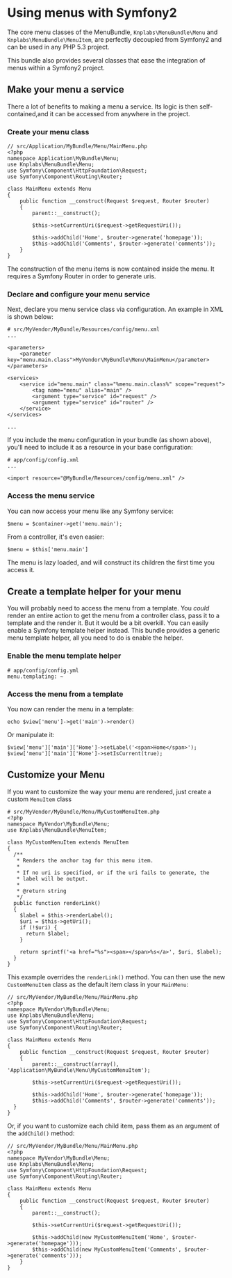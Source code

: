 Using menus with Symfony2
=========================

The core menu classes of the MenuBundle, `Knplabs\MenuBundle\Menu` and
`Knplabs\MenuBundle\MenuItem`, are perfectly decoupled from Symfony2 and
can be used in any PHP 5.3 project.

This bundle also provides several classes that ease the integration of
menus within a Symfony2 project.

## Make your menu a service

There a lot of benefits to making a menu a service. Its logic is then
self-contained,and it can be accessed from anywhere in the project.

### Create your menu class

    // src/Application/MyBundle/Menu/MainMenu.php
    <?php
    namespace Application\MyBundle\Menu;
    use Knplabs\MenuBundle\Menu;
    use Symfony\Component\HttpFoundation\Request;
    use Symfony\Component\Routing\Router;

    class MainMenu extends Menu
    {
        public function __construct(Request $request, Router $router)
        {
            parent::__construct();
            
            $this->setCurrentUri($request->getRequestUri());
            
            $this->addChild('Home', $router->generate('homepage'));
            $this->addChild('Comments', $router->generate('comments'));
        }
    }

The construction of the menu items is now contained inside the menu.
It requires a Symfony Router in order to generate uris.

### Declare and configure your menu service

Next, declare you menu service class via configuration. An example in XML
is shown below:

    # src/MyVendor/MyBundle/Resources/config/menu.xml
    ...

    <parameters>
        <parameter key="menu.main.class">MyVendor\MyBundle\Menu\MainMenu</parameter>
    </parameters>

    <services>
        <service id="menu.main" class="%menu.main.class%" scope="request">
            <tag name="menu" alias="main" />
            <argument type="service" id="request" />
            <argument type="service" id="router" />
        </service>
    </services>

    ...

If you include the menu configuration in your bundle (as shown above), you'll
need to include it as a resource in your base configuration:

    # app/config/config.xml
    ...
    
    <import resource="@MyBundle/Resources/config/menu.xml" />

### Access the menu service

You can now access your menu like any Symfony service:

    $menu = $container->get('menu.main');

From a controller, it's even easier:

    $menu = $this['menu.main']

The menu is lazy loaded, and will construct its children the first time
you access it.

## Create a template helper for your menu

You will probably need to access the menu from a template.
You _could_ render an entire action to get the menu from a controller class,
pass it to a template and the render it. But it would be a bit overkill.
You can easily enable a Symfony template helper instead. This bundle
provides a generic menu template helper, all you need to do is enable the helper.

### Enable the menu template helper

    # app/config/config.yml
    menu.templating: ~

### Access the menu from a template

You now can render the menu in a template:

    echo $view['menu']->get('main')->render()

Or manipulate it:

    $view['menu']['main']['Home']->setLabel('<span>Home</span>');
    $view['menu']['main']['Home']->setIsCurrent(true);

## Customize your Menu

If you want to customize the way your menu are rendered, just create a
custom `MenuItem` class

    # src/MyVendor/MyBundle/Menu/MyCustomMenuItem.php
    <?php
    namespace MyVendor\MyBundle\Menu;
    use Knplabs\MenuBundle\MenuItem;

    class MyCustomMenuItem extends MenuItem
    {
      /**
       * Renders the anchor tag for this menu item.
       *
       * If no uri is specified, or if the uri fails to generate, the
       * label will be output.
       *
       * @return string
       */
      public function renderLink()
      {
        $label = $this->renderLabel();
        $uri = $this->getUri();
        if (!$uri) {
          return $label;
        }

        return sprintf('<a href="%s"><span></span>%s</a>', $uri, $label);
      }
    }

This example overrides the `renderLink()` method. You can then use the new
`CustomMenuItem` class as the default item class in your `MainMenu`:

    // src/MyVendor/MyBundle/Menu/MainMenu.php
    <?php
    namespace MyVendor\MyBundle\Menu;
    use Knplabs\MenuBundle\Menu;
    use Symfony\Component\HttpFoundation\Request;
    use Symfony\Component\Routing\Router;
    
    class MainMenu extends Menu
    {
        public function __construct(Request $request, Router $router)
        {
            parent::__construct(array(), 'Application\MyBundle\Menu\MyCustomMenuItem');
            
            $this->setCurrentUri($request->getRequestUri());
            
            $this->addChild('Home', $router->generate('homepage'));
            $this->addChild('Comments', $router->generate('comments'));
      }
    }

Or, if you want to customize each child item, pass them as an argument of
the `addChild()` method:

    // src/MyVendor/MyBundle/Menu/MainMenu.php
    <?php
    namespace MyVendor\MyBundle\Menu;
    use Knplabs\MenuBundle\Menu;
    use Symfony\Component\HttpFoundation\Request;
    use Symfony\Component\Routing\Router;

    class MainMenu extends Menu
    {
        public function __construct(Request $request, Router $router)
        {
            parent::__construct();
            
            $this->setCurrentUri($request->getRequestUri());
            
            $this->addChild(new MyCustomMenuItem('Home', $router->generate('homepage')));
            $this->addChild(new MyCustomMenuItem('Comments', $router->generate('comments')));
        }
    }

